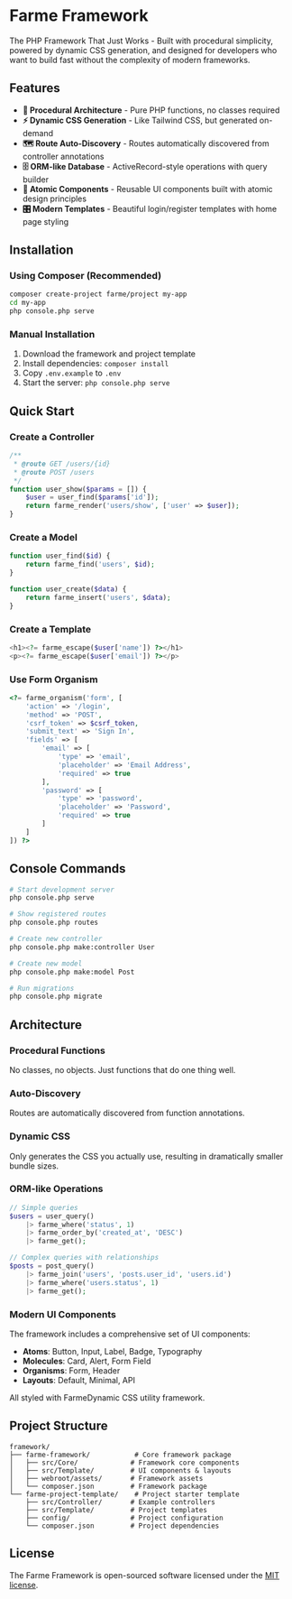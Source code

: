 # Farme Framework

The PHP Framework That Just Works - Built with procedural simplicity, powered by dynamic CSS generation, and designed for developers who want to build fast without the complexity of modern frameworks.

## Features

- **🧩 Procedural Architecture** - Pure PHP functions, no classes required
- **⚡ Dynamic CSS Generation** - Like Tailwind CSS, but generated on-demand
- **🗺️ Route Auto-Discovery** - Routes automatically discovered from controller annotations
- **🗄️ ORM-like Database** - ActiveRecord-style operations with query builder
- **🎨 Atomic Components** - Reusable UI components built with atomic design principles
- **🎛️ Modern Templates** - Beautiful login/register templates with home page styling

## Installation

### Using Composer (Recommended)

```bash
composer create-project farme/project my-app
cd my-app
php console.php serve
```

### Manual Installation

1. Download the framework and project template
2. Install dependencies: `composer install`
3. Copy `.env.example` to `.env`
4. Start the server: `php console.php serve`

## Quick Start

### Create a Controller

```php
/**
 * @route GET /users/{id}
 * @route POST /users
 */
function user_show($params = []) {
    $user = user_find($params['id']);
    return farme_render('users/show', ['user' => $user]);
}
```

### Create a Model

```php
function user_find($id) {
    return farme_find('users', $id);
}

function user_create($data) {
    return farme_insert('users', $data);
}
```

### Create a Template

```php
<h1><?= farme_escape($user['name']) ?></h1>
<p><?= farme_escape($user['email']) ?></p>
```

### Use Form Organism

```php
<?= farme_organism('form', [
    'action' => '/login',
    'method' => 'POST',
    'csrf_token' => $csrf_token,
    'submit_text' => 'Sign In',
    'fields' => [
        'email' => [
            'type' => 'email',
            'placeholder' => 'Email Address',
            'required' => true
        ],
        'password' => [
            'type' => 'password',
            'placeholder' => 'Password',
            'required' => true
        ]
    ]
]) ?>
```

## Console Commands

```bash
# Start development server
php console.php serve

# Show registered routes  
php console.php routes

# Create new controller
php console.php make:controller User

# Create new model
php console.php make:model Post

# Run migrations
php console.php migrate
```

## Architecture

### Procedural Functions
No classes, no objects. Just functions that do one thing well.

### Auto-Discovery
Routes are automatically discovered from function annotations.

### Dynamic CSS
Only generates the CSS you actually use, resulting in dramatically smaller bundle sizes.

### ORM-like Operations
```php
// Simple queries
$users = user_query()
    |> farme_where('status', 1)
    |> farme_order_by('created_at', 'DESC')
    |> farme_get();

// Complex queries with relationships
$posts = post_query()
    |> farme_join('users', 'posts.user_id', 'users.id')
    |> farme_where('users.status', 1)
    |> farme_get();
```

### Modern UI Components

The framework includes a comprehensive set of UI components:

- **Atoms**: Button, Input, Label, Badge, Typography
- **Molecules**: Card, Alert, Form Field
- **Organisms**: Form, Header
- **Layouts**: Default, Minimal, API

All styled with FarmeDynamic CSS utility framework.

## Project Structure

```
framework/
├── farme-framework/           # Core framework package
│   ├── src/Core/             # Framework core components
│   ├── src/Template/         # UI components & layouts
│   ├── webroot/assets/       # Framework assets
│   └── composer.json         # Framework package
└── farme-project-template/    # Project starter template
    ├── src/Controller/       # Example controllers
    ├── src/Template/         # Project templates
    ├── config/               # Project configuration
    └── composer.json         # Project dependencies
```

## License

The Farme Framework is open-sourced software licensed under the [MIT license](LICENSE).
